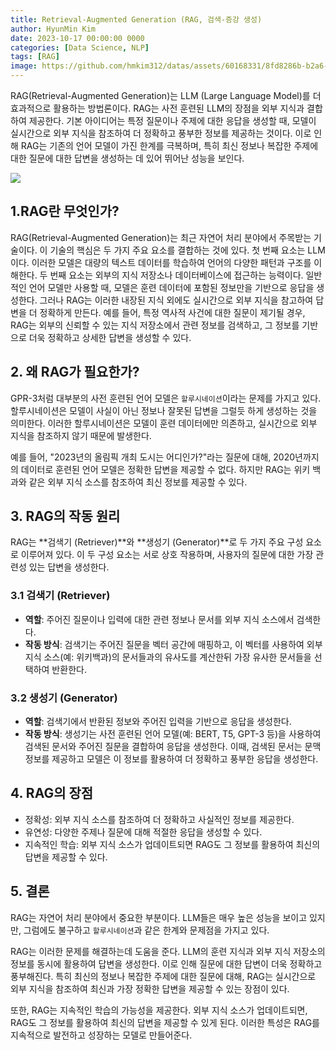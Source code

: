 ```yaml
---
title: Retrieval-Augmented Generation (RAG, 검색-증강 생성)
author: HyunMin Kim
date: 2023-10-17 00:00:00 0000
categories: [Data Science, NLP]
tags: [RAG]
image: https://github.com/hmkim312/datas/assets/60168331/8fd8286b-b2a6-43dc-830e-f08f6d8839a1
---
```


RAG(Retrieval-Augmented Generation)는 LLM (Large Language Model)를 더 효과적으로 활용하는 방법론이다. RAG는 사전 훈련된 LLM의 장점을 외부 지식과 결합하여 제공한다. 기본 아이디어는 특정 질문이나 주제에 대한 응답을 생성할 때, 모델이 실시간으로 외부 지식을 참조하여 더 정확하고 풍부한 정보를 제공하는 것이다. 이로 인해 RAG는 기존의 언어 모델이 가진 한계를 극복하며, 특히 최신 정보나 복잡한 주제에 대한 질문에 대한 답변을 생성하는 데 있어 뛰어난 성능을 보인다.

<img src="https://github.com/hmkim312/datas/assets/60168331/f015b2c5-1ca3-4a1b-bea3-10156174d1bd" width=auto height=auto max-width=500>

## 1.RAG란 무엇인가?
RAG(Retrieval-Augmented Generation)는 최근 자연어 처리 분야에서 주목받는 기술이다. 이 기술의 핵심은 두 가지 주요 요소를 결합하는 것에 있다. 첫 번째 요소는 LLM이다. 이러한 모델은 대량의 텍스트 데이터를 학습하여 언어의 다양한 패턴과 구조를 이해한다. 두 번째 요소는 외부의 지식 저장소나 데이터베이스에 접근하는 능력이다.
일반적인 언어 모델만 사용할 때, 모델은 훈련 데이터에 포함된 정보만을 기반으로 응답을 생성한다. 그러나 RAG는 이러한 내장된 지식 외에도 실시간으로 외부 지식을 참고하여 답변을 더 정확하게 만든다. 예를 들어, 특정 역사적 사건에 대한 질문이 제기될 경우, RAG는 외부의 신뢰할 수 있는 지식 저장소에서 관련 정보를 검색하고, 그 정보를 기반으로 더욱 정확하고 상세한 답변을 생성할 수 있다.

## 2. 왜 RAG가 필요한가?
GPR-3처럼 대부분의 사전 훈련된 언어 모델은 `할루시네이션`이라는 문제를 가지고 있다. 할루시네이션은 모델이 사실이 아닌 정보나 잘못된 답변을 그럴듯 하게 생성하는 것을 의미한다. 이러한 할루시네이션은 모델이 훈련 데이터에만 의존하고, 실시간으로 외부 지식을 참조하지 않기 때문에 발생한다.

예를 들어, "2023년의 올림픽 개최 도시는 어디인가?"라는 질문에 대해, 2020년까지의 데이터로 훈련된 언어 모델은 정확한 답변을 제공할 수 없다. 하지만 RAG는 위키 백과와 같은 외부 지식 소스를 참조하여 최신 정보를 제공할 수 있다.

## 3. RAG의 작동 원리
RAG는 **검색기 (Retriever)**와 **생성기 (Generator)**로 두 가지 주요 구성 요소로 이루어져 있다. 이 두 구성 요소는 서로 상호 작용하며, 사용자의 질문에 대한 가장 관련성 있는 답변을 생성한다.

### 3.1 검색기 (Retriever)
- **역할**: 주어진 질문이나 입력에 대한 관련 정보나 문서를 외부 지식 소스에서 검색한다.
- **작동 방식**: 검색기는 주어진 질문을 벡터 공간에 매핑하고, 이 벡터를 사용하여 외부 지식 소스(예: 위키백과)의 문서들과의 유사도를 계산한뒤 가장 유사한 문서들을 선택하여 반환한다.

### 3.2 생성기 (Generator)
- **역할**: 검색기에서 반환된 정보와 주어진 입력을 기반으로 응답을 생성한다.
- **작동 방식**: 생성기는 사전 훈련된 언어 모델(예: BERT, T5, GPT-3 등)을 사용하여 검색된 문서와 주어진 질문을 결합하여 응답을 생성한다. 이때, 검색된 문서는 문맥 정보를 제공하고 모델은 이 정보를 활용하여 더 정확하고 풍부한 응답을 생성한다.

## 4. RAG의 장점
- 정확성: 외부 지식 소스를 참조하여 더 정확하고 사실적인 정보를 제공한다.
- 유연성: 다양한 주제나 질문에 대해 적절한 응답을 생성할 수 있다.
- 지속적인 학습: 외부 지식 소스가 업데이트되면 RAG도 그 정보를 활용하여 최신의 답변을 제공할 수 있다.

## 5. 결론
RAG는 자연어 처리 분야에서 중요한 부분이다. LLM들은 매우 높은 성능을 보이고 있지만, 그럼에도 불구하고 `할루시네이션`과 같은 한계와 문제점을 가지고 있다. 

RAG는 이러한 문제를 해결하는데 도움을 준다. LLM의 훈련 지식과 외부 지식 저장소의 정보를 동시에 활용하여 답변을 생성한다. 이로 인해 질문에 대한 답변이 더욱 정확하고 풍부해진다. 특히 최신의 정보나 복잡한 주제에 대한 질문에 대해, RAG는 실시간으로 외부 지식을 참조하여 최신과 가장 정확한 답변을 제공할 수 있는 장점이 있다.

또한, RAG는 지속적인 학습의 가능성을 제공한다. 외부 지식 소스가 업데이트되면, RAG도 그 정보를 활용하여 최신의 답변을 제공할 수 있게 된다. 이러한 특성은 RAG를 지속적으로 발전하고 성장하는 모델로 만들어준다.